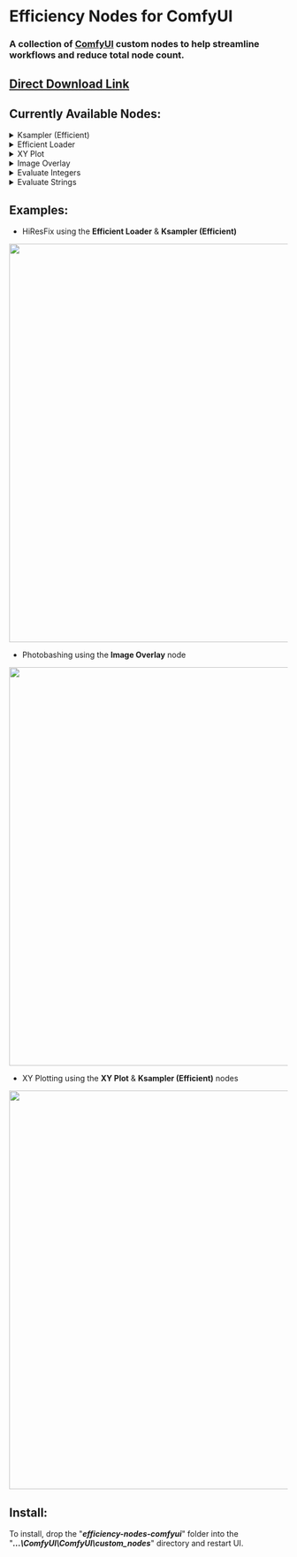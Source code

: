 Efficiency Nodes for ComfyUI
=======
### A collection of <a href="https://github.com/comfyanonymous/ComfyUI" >ComfyUI</a> custom nodes to help streamline workflows and reduce total node count.
## [Direct Download Link](https://github.com/LucianoCirino/efficiency-nodes-comfyui/releases/download/v1.1/efficiency-nodes-comfyui_v1.1.zip)

## **Currently Available Nodes:**
<details><summary>Ksampler (Efficient)</summary><ul>
• A modded KSampler with the ability to preview and output images.<br>
• Re-outputs key inputs which helps promote a cleaner and more streamlined workflow look for ComfyUI.<br>
• Can force hold all of its outputs without regenerating by setting its state to "Hold".
• Simplifies the comparison of settings by generating clear and concise image plots.
<blockquote>note: when using multiple instances of this node, each instance must have a unique ID for the "Hold" state to function properly.</blockquote>
</ul></details>

<details><summary>Efficient Loader</summary><ul>
• A combination of common initialization nodes.
</ul></details>

<details><summary>XY Plot</summary><ul>
• A node that allows users to specify parameters for the KSampler (Efficient) to plot on a grid.
</ul></details>

<details><summary>Image Overlay</summary><ul>
• Node that allows for flexible image overlaying.
</ul></details>

<details><summary>Evaluate Integers</summary><ul>
• 3 integer input node that gives the user ability to write their own python expression for a INT/FLOAT type output.
</ul></details>

<details><summary>Evaluate Strings</summary><ul>
• 3 string input node that gives the user ability to write their own python expression for a STRING type output.
</ul></details>

## **Examples:**
  
- HiResFix using the **Efficient Loader** & **Ksampler (Efficient)**

<img src="https://github.com/LucianoCirino/efficiency-nodes-comfyui/blob/main/workflows/HiResFix.png" width="720">

- Photobashing using the **Image Overlay** node

<img src="https://github.com/LucianoCirino/efficiency-nodes-comfyui/blob/main/workflows/ImgOverlay.png" width="720">

- XY Plotting using the **XY Plot** & **Ksampler (Efficient)** nodes 
<img src="https://github.com/LucianoCirino/efficiency-nodes-comfyui/blob/main/workflows/XYplot/Denoise%20View.png" width="720">

## **Install:**
To install, drop the "_**efficiency-nodes-comfyui**_" folder into the "_**...\ComfyUI\ComfyUI\custom_nodes**_" directory and restart UI.
